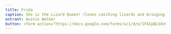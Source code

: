 ```yaml
---
title: Frida
caption: She is the Lizard Queen! (loves catching lizards and bringing them inside the house)
entrant: Austin Walker
button: <form action="https://docs.google.com/forms/u/1/d/e/1FAIpQLSdzUJXlkfiStgM9wHsdLnmQo1ncyQ-LC36fCKde7XZ6-dlDCw/formResponse" method="post"><div class="form-element"></div><span>Votes</span><input type="text" name="entry.1281403322" required placeholder="$"></br><button type="submit" name="button">Cast Votes</button></form>
---
```

